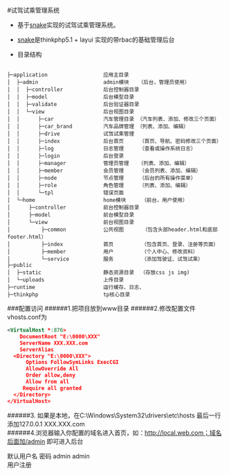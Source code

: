 #试驾试乘管理系统

- 基于[snake](https://github.com/nick-bai/snake "snake")实现的试驾试乘管理系统。  

- [snake](https://github.com/nick-bai/snake "snake")是thinkphp5.1 + layui 实现的带rbac的基础管理后台

- 目录结构
````

├─application                  应用主目录
│  ├─admin                     admin模块   （后台，管理员使用）
│  │  ├─controller             后台控制器目录
│  │  ├─model                  后台模型目录
│  │  ├─validate               后台验证器目录
│  │  └─view                   后台视图目录
│  │      ├─car                汽车管理目录 （汽车列表、添加、修改三个页面）
│  │      ├─car_brand          汽车品牌管理 （列表、添加、编辑）
│  │      ├─drive              试驾试乘管理 
│  │      ├─index              后台首页     （首页、导航、密码修改三个页面）
│  │      ├─log                日志管理     （查看或操作系统日志）
│  │      ├─login              后台登录
│  │      ├─manager            管理员管理   （列表、添加、编辑）
│  │      ├─member             会员管理     （会员列表、添加、编辑）
│  │      ├─node               节点管理     （后台的所有操作菜单）
│  │      ├─role               角色管理     （列表、添加、编辑）
│  │      └─tpl                错误页面
│  └─home                      home模块     （前台，用户使用）
│      ├─controller            前台控制器目录
│      ├─model                 前台模型目录
│      └─view                  前台视图目录
│          ├─common            公共视图      （包含头部header.html和底部footer.html）
│          ├─index             首页         （包含首页、登录、注册等页面）
│          ├─member            用户         （个人中心、修改资料）
│          └─service           服务         （添加驾驶证、试驾试乘）
├─public                       
│  ├─static                    静态资源目录  （存放css js img)
│  └─uploads                   上传目录   
├─runtime                      运行缓存、日志、
├─thinkphp                     tp核心目录
````

###配置访问 
######1.把项目放到www目录
######2.修改配置文件vhosts.conf为

```xml
<VirtualHost *:876>
    DocumentRoot "E:\0000\XXX"
    ServerName XXX.XXX.com   
    ServerAlias 
  <Directory "E:\0000\XXX">
      Options FollowSymLinks ExecCGI
      AllowOverride All
      Order allow,deny
      Allow from all
     Require all granted
  </Directory>
</VirtualHost>
```
######3. 如果是本地，在C:\Windows\System32\drivers\etc\hosts 最后一行添加127.0.0.1       XXX.XXX.com  
######4.浏览器输入你配置的域名进入首页，如：http://local.web.com；域名后面加/admin 即可进入后台    

默认用户名 密码  admin admin  
用户注册
